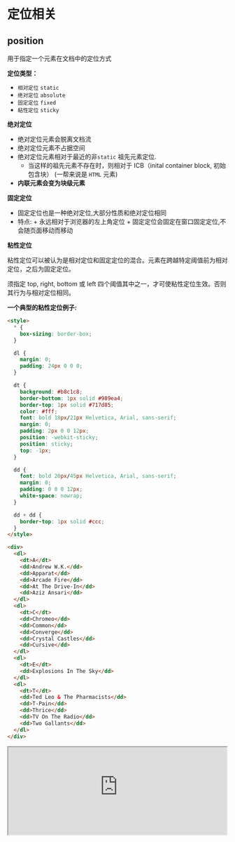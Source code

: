 # 定位相关

## position

用于指定一个元素在文档中的定位方式

**定位类型：**

- `相对定位` `static`
- `绝对定位` `absolute`
- `固定定位` `fixed`
- `粘性定位` `sticky`

**绝对定位**

- 绝对定位元素会脱离文档流
- 绝对定位元素不占据空间
- 绝对定位元素相对于最近的非`static` 祖先元素定位.
  - 当这样的祖先元素不存在时，则相对于 ICB（inital container block, 初始包含块） (一帮来说是 `HTML` 元素)
- **内联元素会变为块级元素**

**固定定位**

- 固定定位也是一种绝对定位,大部分性质和绝对定位相同
- 特点: + 永远相对于浏览器的左上角定位 + 固定定位会固定在窗口固定定位,不会随页面移动而移动

**粘性定位**

粘性定位可以被认为是相对定位和固定定位的混合。元素在跨越特定阈值前为相对定位，之后为固定定位。

须指定 top, right, bottom 或 left 四个阈值其中之一，才可使粘性定位生效。否则其行为与相对定位相同。

**一个典型的粘性定位例子:**

```html
<style>
  * {
    box-sizing: border-box;
  }

  dl {
    margin: 0;
    padding: 24px 0 0 0;
  }

  dt {
    background: #b8c1c8;
    border-bottom: 1px solid #989ea4;
    border-top: 1px solid #717d85;
    color: #fff;
    font: bold 18px/21px Helvetica, Arial, sans-serif;
    margin: 0;
    padding: 2px 0 0 12px;
    position: -webkit-sticky;
    position: sticky;
    top: -1px;
  }

  dd {
    font: bold 20px/45px Helvetica, Arial, sans-serif;
    margin: 0;
    padding: 0 0 0 12px;
    white-space: nowrap;
  }

  dd + dd {
    border-top: 1px solid #ccc;
  }
</style>

<div>
  <dl>
    <dt>A</dt>
    <dd>Andrew W.K.</dd>
    <dd>Apparat</dd>
    <dd>Arcade Fire</dd>
    <dd>At The Drive-In</dd>
    <dd>Aziz Ansari</dd>
  </dl>
  <dl>
    <dt>C</dt>
    <dd>Chromeo</dd>
    <dd>Common</dd>
    <dd>Converge</dd>
    <dd>Crystal Castles</dd>
    <dd>Cursive</dd>
  </dl>
  <dl>
    <dt>E</dt>
    <dd>Explosions In The Sky</dd>
  </dl>
  <dl>
    <dt>T</dt>
    <dd>Ted Leo & The Pharmacists</dd>
    <dd>T-Pain</dd>
    <dd>Thrice</dd>
    <dd>TV On The Radio</dd>
    <dd>Two Gallants</dd>
  </dl>
</div>
```

<iframe src="https://yari-demos.prod.mdn.mozit.cloud/zh-CN/docs/Web/CSS/position/_sample_.%E7%B2%98%E6%80%A7%E5%AE%9A%E4%BD%8D.html" width="500" height="200" loading="lazy"></iframe>
